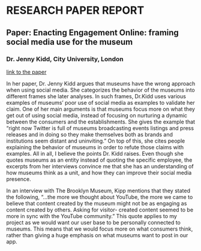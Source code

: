 # RESEARCH PAPER REPORT

## Paper: Enacting Engagement Online: framing social media use for the museum 
### Dr. Jenny Kidd, City University, London
[link to the paper](http://orca.cf.ac.uk/36953/1/itp_kidd_post-review.pdf)

In her paper, Dr. Jenny Kidd argues that museums have the wrong approach when using social media. She categorizes the behavior of the museums into different frames she later analyses. In such frames, Dr.Kidd uses various examples of museums’ poor use of social media as examples to validate her claim. One of her main arguments is that museums focus more on what they get out of using social media, instead of focusing on nurturing a dynamic between the consumers and the establishments. She gives the example that “right now Twitter is full of museums broadcasting events listings and press releases and in doing so they make themselves both as brands and institutions seem distant and uninviting.” On top of this, she cites people explaining the behavior of museums in order to refute those claims with examples. All in all, I believe the points Dr. Kidd raises. Even though she quotes museums as an entity instead of quoting the specific employee, the excerpts from her interviews convince me that she has an understanding of how museums think as a unit, and how they can improve their social media presence.

In an interview with The Brooklyn Museum, Kipp mentions that they stated the following, “...the more we thought about YouTube, the more we came to believe that content created by the museum might not be as engaging as content created by others. Asking for visitor- created content seemed to be more in sync with the YouTube community.” This quote applies to my project as we would want our user base to be personally connected to museums. This means that we would focus more on what consumers think, rather than giving a huge emphasis on what museums want to post in our app. 

